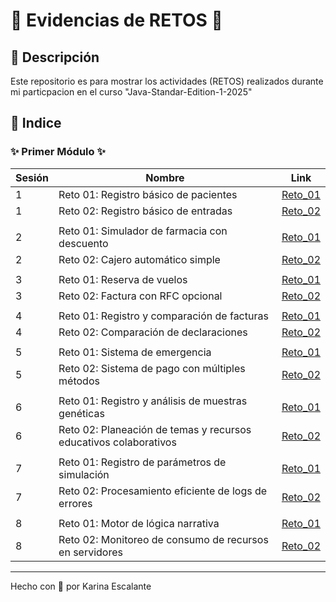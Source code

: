 # 🩷 Evidencias de RETOS 🩷

## 🤍 Descripción
Este repositorio es para mostrar los actividades (RETOS) realizados durante mi particpacion en el curso "Java-Standar-Edition-1-2025"


## 🤍 Indice

###      ✨ Primer Módulo ✨
| Sesión | Nombre | Link |
|---|---|---|
| 1 | Reto 01: Registro básico de pacientes | [Reto_01](https://github.com/KatyE0/Curso_Java_G1/tree/main/Primer_Modulo/Sesion_01/Reto_01#readme) |
| 1 | Reto 02: Registro básico de entradas | [Reto_02](https://github.com/KatyE0/Curso_Java_G1/tree/main/Primer_Modulo/Sesion_01/Reto_02#readme) |
||||
| 2 | Reto 01: Simulador de farmacia con descuento | [Reto_01](https://github.com/KatyE0/Curso_Java_G1/tree/main/Primer_Modulo/Sesion_02/Reto_01#readme) |
| 2 | Reto 02: Cajero automático simple | [Reto_02](https://github.com/KatyE0/Curso_Java_G1/tree/main/Primer_Modulo/Sesion_02/Reto_02#readme) |
||||
| 3 | Reto 01: Reserva de vuelos | [Reto_01](https://github.com/KatyE0/Curso_Java_G1/tree/main/Primer_Modulo/Sesion_03/Reto_01#readme) |
| 3 | Reto 02: Factura con RFC opcional | [Reto_02](https://github.com/KatyE0/Curso_Java_G1/tree/main/Primer_Modulo/Sesion_03/Reto_02#readme)|
||||
| 4 | Reto 01: Registro y comparación de facturas | [Reto_01](https://github.com/KatyE0/Curso_Java_G1/tree/main/Primer_Modulo/Sesion_04/Reto_01#readme) |
| 4 | Reto 02: Comparación de declaraciones | [Reto_02](https://github.com/KatyE0/Curso_Java_G1/tree/main/Primer_Modulo/Sesion_04/Reto_02#readme)|
||||
| 5 | Reto 01: Sistema de emergencia | [Reto_01](https://github.com/KatyE0/Curso_Java_G1/tree/main/Primer_Modulo/Sesion_05/Reto_01#readme) |
| 5 | Reto 02: Sistema de pago con múltiples métodos | [Reto_02](https://github.com/KatyE0/Curso_Java_G1/tree/main/Primer_Modulo/Sesion_05/Reto_02#readme)|
||||
| 6 | Reto 01: Registro y análisis de muestras genéticas  | [Reto_01](https://github.com/KatyE0/Curso_Java_G1/tree/main/Primer_Modulo/Sesion_06/Reto_01#readme) |
| 6 | Reto 02: Planeación de temas y recursos educativos colaborativos | [Reto_02](https://github.com/KatyE0/Curso_Java_G1/tree/main/Primer_Modulo/Sesion_06/Reto_02#readme)|
||||
| 7 | Reto 01: Registro de parámetros de simulación | [Reto_01](https://github.com/KatyE0/Curso_Java_G1/tree/main/Primer_Modulo/Sesion_07/Reto_01#readme) |
| 7 | Reto 02: Procesamiento eficiente de logs de errores | [Reto_02](https://github.com/KatyE0/Curso_Java_G1/tree/main/Primer_Modulo/Sesion_07/Reto_02#readme)|
||||
| 8 | Reto 01: Motor de lógica narrativa  | [Reto_01](https://github.com/KatyE0/Curso_Java_G1/tree/main/Primer_Modulo/Sesion_08/Reto_01#readme) |
| 8 | Reto 02: Monitoreo de consumo de recursos en servidores | [Reto_02](https://github.com/KatyE0/Curso_Java_G1/tree/main/Primer_Modulo/Sesion_08/Reto_02#readme)|


---
Hecho con 🤍 por Karina Escalante
